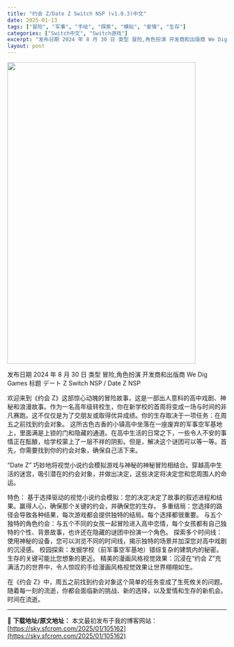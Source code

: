 ```yaml
---
title: "约会 Z/Date Z Switch NSP (v1.0.3)中文"
date: 2025-01-13
tags: ["冒险", "军事", "手绘", "探索", "模拟", "爱情", "生存"]
categories: ["Switch中文", "Switch游戏"]
excerpt: "发布日期 2024 年 8 月 30 日 类型 冒险,角色扮演 开发商和出版商 We Dig Games 标题 デート Z Switch NSP / Date Z NSP 欢迎来到《约会 Z》这部惊心动魄的冒险故事，这是一部出人意料的高中戏剧、神秘和浪漫故事。作为一名高年级转校生，你在新学校的首周将&hellip;"
layout: post
---
```


<img class="aligncenter size-full wp-image-105164" src="https://sky.sfcrom.com/wp-content/uploads/2025/01/2025011306544542.webp" alt="" width="432" height="692" />

发布日期 2024 年 8 月 30 日
类型 冒险,角色扮演
开发商和出版商 We Dig Games
标题 デート Z Switch NSP / Date Z NSP

欢迎来到《约会 Z》这部惊心动魄的冒险故事，这是一部出人意料的高中戏剧、神秘和浪漫故事。作为一名高年级转校生，你在新学校的首周将变成一场与时间的非凡赛跑。这不仅仅是为了交朋友或取得优异成绩。你的生存取决于一项任务：在周五之前找到约会对象。
这所古色古香的小镇高中坐落在一座废弃的军事空军基地上，里面满是上锁的门和隐藏的通道。在高中生活的日常之下，一些令人不安的事情正在酝酿，给学校蒙上了一层不祥的阴影。但是，解决这个谜团可以等一等。首先，你需要找到你的约会对象，确保自己活下来。

“Date Z” 巧妙地将视觉小说约会模拟游戏与神秘的神秘冒险相结合。穿越高中生活的迷宫，吸引潜在的约会对象，并做出决定，这些决定将决定您和您周围人的命运。

特色：
基于选择驱动的视觉小说约会模拟：您的决定决定了故事的叙述进程和结果。赢得人心，确保那个关键的约会，并确保您的生存。
多重结局：您选择的路径会导致各种结果，每次游戏都会提供独特的结局。每个选择都很重要。
与五个独特的角色约会：与五个不同的女孩一起冒险进入高中恋情，每个女孩都有自己独特的个性、背景故事，也许还在隐藏的谜团中扮演一个角色。
探索多个时间线：使用神秘的设备，您可以浏览不同的时间线，揭示独特的场景并加深您对高中戏剧的沉浸感。
校园探索：发掘学校（前军事空军基地）错综复杂的建筑内的秘密。生存的关键可能比您想象的更近。
精美的漫画风格视觉效果：沉浸在“约会 Z”充满活力的世界中，令人惊叹的手绘漫画风格视觉效果让世界栩栩如生。

在《约会 Z》中，周五之前找到约会对象这个简单的任务变成了生死攸关的问题。随着每一刻的流逝，你都会面临新的挑战、新的选择，以及爱情和生存的新机会。
时间在流逝。

---
📖 **下载地址/原文地址：** 本文最初发布于我的博客网站：[https://sky.sfcrom.com/2025/01/105162](https://sky.sfcrom.com/2025/01/105162)
